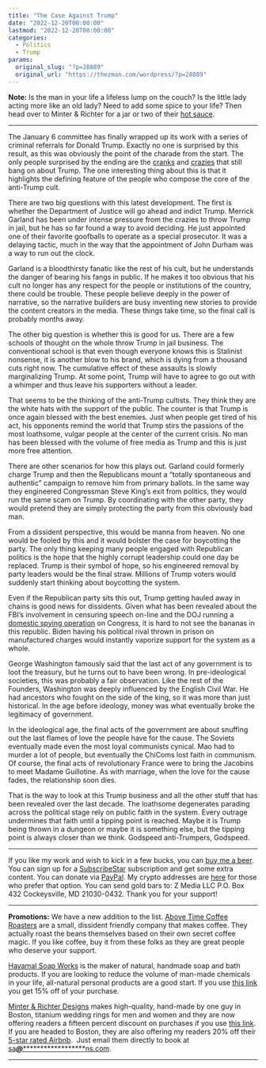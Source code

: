 ```yaml
---
title: "The Case Against Trump"
date: "2022-12-20T00:00:00"
lastmod: "2022-12-20T00:00:00"
categories:
  - Politics
  - Trump
params:
  original_slug: "?p=28889"
  original_url: "https://thezman.com/wordpress/?p=28889"
---
```


**Note:** Is the man in your life a lifeless lump on the couch? Is the
little lady acting more like an old lady? Need to add some spice to your
life? Then head over to Minter & Richter for a jar or two of their <a
href="https://www.minterandrichterdesigns.com/products/inner-beauty-hot-sauce-2-for-20-deal-groomsmen-gift-fathers-day-true-boston"
rel="noopener" target="_blank">hot sauce</a>.

------------------------------------------------------------------------

The January 6 committee has finally wrapped up its work with a series of
criminal referrals for Donald Trump. Exactly no one is surprised by this
result, as this was obviously the point of the charade from the start.
The only people surprised by the ending are the <a
href="https://www.theatlantic.com/ideas/archive/2022/12/january-6-committee-criminal-referral-donald-trump/672514/"
rel="noopener" target="_blank">cranks</a> and <a
href="https://www.washingtonpost.com/opinions/2022/12/19/jan-6-committee-report-trump-referrals/"
rel="noopener" target="_blank">crazies</a> that still bang on about
Trump. The one interesting thing about this is that it highlights the
defining feature of the people who compose the core of the anti-Trump
cult.

There are two big questions with this latest development. The first is
whether the Department of Justice will go ahead and indict Trump.
Merrick Garland has been under intense pressure from the crazies to
throw Trump in jail, but he has so far found a way to avoid deciding. He
just appointed one of their favorite goofballs to operate as a special
prosecutor. It was a delaying tactic, much in the way that the
appointment of John Durham was a way to run out the clock.

Garland is a bloodthirsty fanatic like the rest of his cult, but he
understands the danger of bearing his fangs in public. If he makes it
too obvious that his cult no longer has any respect for the people or
institutions of the country, there could be trouble. These people
believe deeply in the power of narrative, so the narrative builders are
busy inventing new stories to provide the content creators in the media.
These things take time, so the final call is probably months away.

The other big question is whether this is good for us. There are a few
schools of thought on the whole throw Trump in jail business. The
conventional school is that even though everyone knows this is Stalinist
nonsense, it is another blow to his brand, which is dying from a
thousand cuts right now. The cumulative effect of these assaults is
slowly marginalizing Trump. At some point, Trump will have to agree to
go out with a whimper and thus leave his supporters without a leader.

That seems to be the thinking of the anti-Trump cultists. They think
they are the white hats with the support of the public. The counter is
that Trump is once again blessed with the best enemies. Just when people
get tired of his act, his opponents remind the world that Trump stirs
the passions of the most loathsome, vulgar people at the center of the
current crisis. No man has been blessed with the volume of free media as
Trump and this is just more free attention.

There are other scenarios for how this plays out. Garland could formerly
charge Trump and then the Republicans mount a “totally spontaneous and
authentic” campaign to remove him from primary ballots. In the same way
they engineered Congressman Steve King’s exit from politics, they would
run the same scam on Trump. By coordinating with the other party, they
would pretend they are simply protecting the party from this obviously
bad man.

From a dissident perspective, this would be manna from heaven. No one
would be fooled by this and it would bolster the case for boycotting the
party. The only thing keeping many people engaged with Republican
politics is the hope that the highly corrupt leadership could one day be
replaced. Trump is their symbol of hope, so his engineered removal by
party leaders would be the final straw. Millions of Trump voters would
suddenly start thinking about boycotting the system.

Even if the Republican party sits this out, Trump getting hauled away in
chains is good news for dissidents. Given what has been revealed about
the FBI’s involvement in censuring speech on-line and the DOJ running a
<a
href="https://justthenews.com/accountability/russia-and-ukraine-scandals/doj-spied-house-intelligence-committee-investigators"
rel="noopener" target="_blank">domestic spying operation</a> on
Congress, it is hard to not see the bananas in this republic. Biden
having his political rival thrown in prison on manufactured charges
would instantly vaporize support for the system as a whole.

George Washington famously said that the last act of any government is
to loot the treasury, but he turns out to have been wrong. In
pre-ideological societies, this was probably a fair observation. Like
the rest of the Founders, Washington was deeply influenced by the
English Civil War. He had ancestors who fought on the side of the king,
so it was more than just historical. In the age before ideology, money
was what eventually broke the legitimacy of government.

In the ideological age, the final acts of the government are about
snuffing out the last flames of love the people have for the cause. The
Soviets eventually made even the most loyal communists cynical. Mao had
to murder a lot of people, but eventually the ChiComs lost faith in
communism. Of course, the final acts of revolutionary France were to
bring the Jacobins to meet Madame Guillotine. As with marriage, when the
love for the cause fades, the relationship soon dies.

That is the way to look at this Trump business and all the other stuff
that has been revealed over the last decade. The loathsome degenerates
parading across the political stage rely on public faith in the system.
Every outrage undermines that faith until a tipping point is reached.
Maybe it is Trump being thrown in a dungeon or maybe it is something
else, but the tipping point is always closer than we think. Godspeed
anti-Trumpers, Godspeed.

------------------------------------------------------------------------

If you like my work and wish to kick in a few bucks, you can
<a href="https://www.buymeacoffee.com/mujolulu" rel="noopener"
target="_blank">buy me a beer</a>. You can sign up for a
<a href="https://www.subscribestar.com/the-z-blog" rel="noopener"
target="_blank">SubscribeStar</a> subscription and get some extra
content. You can donate via <a
href="https://www.paypal.com/donate/?cmd=_s-xclick&amp;hosted_button_id=UDAS2Q8JYA6CN&amp;source=url"
rel="noopener" target="_blank">PayPal</a>. My crypto addresses are
<a href="https://thezman.com/wordpress/?page_id=22713" rel="noopener"
target="_blank">here</a> for those who prefer that option. You can send
gold bars to: Z Media LLC P.O. Box 432 Cockeysville, MD 21030-0432.
Thank you for your support!

------------------------------------------------------------------------

**Promotions:** We have a new addition to the list.
<a href="https://abovetimecoffee.com/" rel="noopener"
target="_blank">Above Time Coffee Roasters</a> are a small, dissident
friendly company that makes coffee. They actually roast the beans
themselves based on their own secret coffee magic. If you like coffee,
buy it from these folks as they are great people who deserve your
support.

<a href="https://havamalsoapworks.com/" rel="noopener"
target="_blank">Havamal Soap Works</a> is the maker of natural, handmade
soap and bath products. If you are looking to reduce the volume of
man-made chemicals in your life, all-natural personal products are a
good start. If you use
<a href="https://havamalsoapworks.com/discount/ZMAN" rel="noopener"
target="_blank">this link</a> you get 15% off of your purchase.

<a href="https://www.minterandrichterdesigns.com/"
rel="noreferrer nofollow noopener" target="_blank">Minter &amp; Richter
Designs</a> makes high-quality, hand-made by one guy in Boston, titanium
wedding rings for men and women and they are now offering readers a
fifteen percent discount on purchases if you use
<a href="https://www.minterandrichterdesigns.com/discount/ZMAN"
rel="noreferrer nofollow noopener" target="_blank">this link</a>.
<span class="highlight"><span class="colour"><span class="font"><span class="size">If
you are headed to Boston, they are also offering my readers 20% off
their <a
href="https://www.airbnb.com/users/7988017/listings?user_id=7988017&amp;s=3"
rel="noopener noreferrer" target="_blank">5-star rated Airbnb</a>.  Just
email them directly to book at
<a href="mailto:sa***@*********************ns.com"
data-original-string="DxJECeYrsSbFr3iOza2ppg==cb7JNqx/b7cqimZAATGxhTUncodJTIXil/puZuqP3HXhQRR/mtVo/HpPQ5lxX4ZjV1k"><span
class="apbct-email-encoder"
data-original-string="Q6SEpmE7ofPhj+oFWebSJg==cb7pFg0FE5jHW4ncBjVdqFkib+S9P98LO/ESgudPfU4Phd68wHNim4OfYliBFMxCFaG"
title="This contact has been encoded by Anti-Spam by CleanTalk. Click to decode. To finish the decoding make sure that JavaScript is enabled in your browser.">sa<span
class="apbct-blur">***</span>@<span
class="apbct-blur">*********************</span>ns.com</span></a>.</span></span></span></span>

------------------------------------------------------------------------

